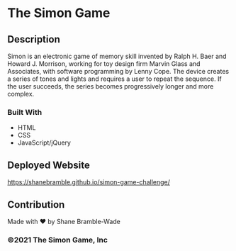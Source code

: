 # The Simon Game

## Description

Simon is an electronic game of memory skill invented by Ralph H. Baer and Howard J. Morrison, working for toy design firm Marvin Glass and Associates, with software programming by Lenny Cope. The device creates a series of tones and lights and requires a user to repeat the sequence. If the user succeeds, the series becomes progressively longer and more complex.

### Built With

* HTML
* CSS
* JavaScript/jQuery

## Deployed Website

<https://shanebramble.github.io/simon-game-challenge/>

## Contribution

Made with ❤️ by Shane Bramble-Wade

### ©️2021 The Simon Game, Inc
